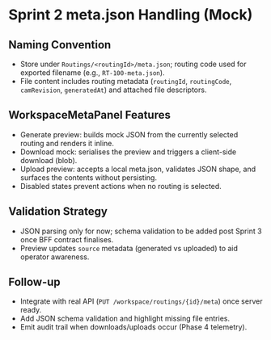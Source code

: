 # Sprint 2 meta.json Handling (Mock)

## Naming Convention
- Store under `Routings/<routingId>/meta.json`; routing code used for exported filename (e.g., `RT-100-meta.json`).
- File content includes routing metadata (`routingId`, `routingCode`, `camRevision`, `generatedAt`) and attached file descriptors.

## WorkspaceMetaPanel Features
- Generate preview: builds mock JSON from the currently selected routing and renders it inline.
- Download mock: serialises the preview and triggers a client-side download (blob).
- Upload preview: accepts a local meta.json, validates JSON shape, and surfaces the contents without persisting.
- Disabled states prevent actions when no routing is selected.

## Validation Strategy
- JSON parsing only for now; schema validation to be added post Sprint 3 once BFF contract finalises.
- Preview updates `source` metadata (generated vs uploaded) to aid operator awareness.

## Follow-up
- Integrate with real API (`PUT /workspace/routings/{id}/meta`) once server ready.
- Add JSON schema validation and highlight missing file entries.
- Emit audit trail when downloads/uploads occur (Phase 4 telemetry).
